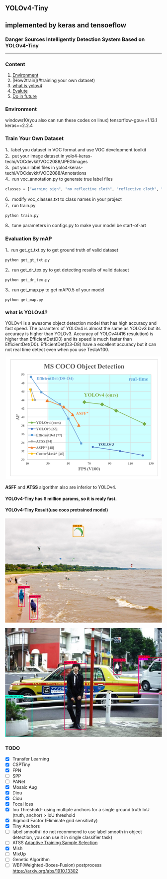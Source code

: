 ## YOLOv4-Tiny

## implemented by keras and tensoeflow  

### Danger Sources Intelligently Detection System Based on YOLOv4-Tiny


---

### Content
1. [Environment](#environment)
2. [How2train](#training your own dataset)
3. [what is yolov4](#yolov4)
4. [Evalute]()
5. [Do in future]()

### Environment

windows10(you also can run these codes on linux)
tensorflow-gpu==1.13.1  
keras==2.2.4  


### Train Your Own Dataset
1、label you dataset in VOC format and use VOC development toolkit  
2、put your image dataset in yolo4-keras-techi/VOCdevkit/VOC2088/JPEGImages  
3、put your label files in yolo4-keras-techi/VOCdevkit/VOC2088/Annotations   
4、run voc_annotation.py to generate true label files

```python
classes = ["warning sign", "no reflective cloth", "reflective cloth", "staircase", "insulating tool", "tool"]
```
6、modify voc_classes.txt to class names in your project  
7、run train.py  
```
python train.py
```
8、tune parameters in configs.py to make your model be start-of-art

### Evaluation By mAP
1、run get_gt_txt.py to get ground truth of valid dataset 
```
python get_gt_txt.py
```
2、run get_dr_tex.py to get detecting results of valid dataset
```
python get_dr_tex.py
```
3、run get_map.py to get mAP0.5 of your model  
```
python get_map.py
```

### what is YOLOv4?
YOLOv4 is a awesome object detection model that has high accuracy and fast speed.
The paramters of YOLOv4 is almost the same as YOLOv3 but its accuracy is higher than YOLOv3.
Accuracy of YOLOv4(416 resulution) is higher than EfficientDet(D0) and its speed is much faster than EfficientDet(D0).
EfficientDet(D3-D8) have a excellent  accuracy but it can not real time detect even when you use TeslaV100.
<p align="center"><img src="img/yolo4.png"  width="500"\></p>

**ASFF** and **ATSS** algorithm also are inferior to YOLOv4.

#### YOLOv4-Tiny has 6 million params, so it is realy fast.

#### YOLOv4-Tiny Result(use coco pretrained model)

<p align="center"><img src="img/result_kite.jpg" width="700"\></p>
<p align="center"><img src="img/result_girl.jpg" width="700"\></p>

### TODO
- [x] Transfer Learning
- [x] CSPTiny
- [x] FPN
- [ ] SPP
- [ ] PANet
- [x] Mosaic Aug
- [x] Diou
- [x] Ciou
- [x] Focal loss
- [x] Iou Threshold- using multiple anchors for a single ground truth IoU (truth, anchor) > IoU threshold
- [x] Sigmoid Factor (Eliminate grid sensitivity)
- [x] Tiny Anchors
- [ ] label smooth(i do not recommend to use label smooth in object detection, you can use it in single classifier task)
- [ ] ATSS [Adaptive Training Sample Selection]()
- [x] Mish
- [ ] MixUp
- [ ] Genetic Algorithm
- [ ] WBF(Weighted-Boxes-Fusion)  postprocess <https://arxiv.org/abs/1910.13302>
